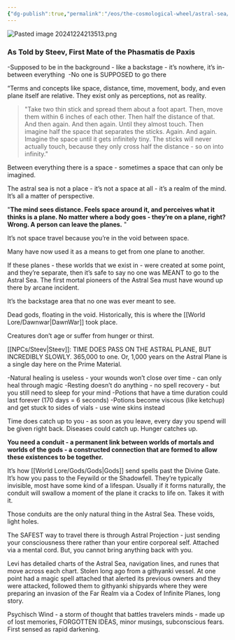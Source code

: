```yaml
---
{"dg-publish":true,"permalink":"/eos/the-cosmological-wheel/astral-sea/","updated":"2025-01-04T13:58:46.581-06:00"}
---
```


![Pasted image 20241224213513.png](/img/user/Images/Pasted%20image%2020241224213513.png)
### As Told by Steev, First Mate of the Phasmatis de Paxis

-Supposed to be in the background - like a backstage - it’s nowhere, it’s in-between everything 
-No one is SUPPOSED to go there

“Terms and concepts like space, distance, time, movement, body, and even plane itself are relative. They exist only as perceptions, not as reality. 

>"Take two thin stick and spread them about a foot apart. Then, move them within 6 inches of each other. Then half the distance of that. And then again. And then again. Until they almost touch. Then imagine half the space that separates the sticks. Again. And again. Imagine the space until it gets infinitely tiny.
The sticks will never actually touch, because they only cross half the distance - so on into infinity."

Between everything there is a space - sometimes a space that can only be imagined. 

The astral sea is not a place - it’s not a space at all - it’s a realm of the mind. It’s all a matter of perspective. 

"**The mind sees distance. Feels space around it, and perceives what it thinks is a plane. No matter where a body goes - they’re on a plane, right? Wrong. A person can leave the planes.** "

It’s not space travel because you’re in the void between space. 

Many have now used it as a means to get from one plane to another. 

If these planes - these worlds that we exist in - were created at some point, and they’re separate, then it’s safe to say no one was MEANT to go to the Astral Sea. The first mortal pioneers of the Astral Sea must have wound up there by arcane incident.   

It’s the backstage area that no one was ever meant to see. 

Dead gods, floating in the void. Historically, this is where the [[World Lore/Dawnwar\|DawnWar]] took place. 

Creatures don’t age or suffer from hunger or thirst. 


[[NPCs/Steev\|Steev]]: TIME DOES PASS ON THE ASTRAL PLANE, BUT INCREDIBLY SLOWLY. 365,000 to one. Or, 1,000 years on the Astral Plane is a single day here on the Prime Material. 

-Natural healing is useless - your wounds won’t close over time - can only heal through magic
-Resting doesn’t do anything - no spell recovery - but you still need to sleep for your mind
-Potions that have a time duration could last forever (170 days = 6 seconds)
-Potions become viscous (like ketchup) and get stuck to sides of vials - use wine skins instead

Time does catch up to you - as soon as you leave, every day you spend will be given right back. Diseases could catch up. Hunger catches up. 

**You need a conduit - a permanent link between worlds of mortals and worlds of the gods - a constructed connection that are formed to allow these existences to be together.** 

It’s how [[World Lore/Gods/Gods\|Gods]] send spells past the Divine Gate. It’s how you pass to the Feywild or the Shadowfell. They’re typically invisible, most have some kind of a lifespan. Usually if it forms naturally, the conduit will swallow a moment of the plane it cracks to life on. Takes it with it. 

Those conduits are the only natural thing in the Astral Sea. These voids, light holes. 

The SAFEST way to travel there is through Astral Projection - just sending your consciousness there rather than your entire corporeal self. Attached via a mental cord. But, you cannot bring anything back with you.

Levi has detailed charts of the Astral Sea, navigation lines, and runes that move across each chart. Stolen long ago from a githyanki vessel. At one point had a magic spell attached that alerted its previous owners and they were attacked, followed them to githyanki shipyards where they were preparing an invasion of the Far Realm via a Codex of Infinite Planes, long story. 

Psychisch Wind - a storm of thought that battles travelers minds - made up of lost memories, FORGOTTEN IDEAS, minor musings, subconscious fears. First sensed as rapid darkening.